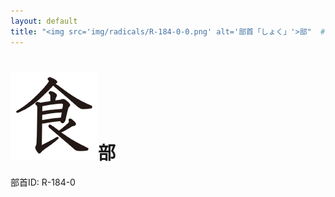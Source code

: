 ```yaml
---
layout: default
title: "<img src='img/radicals/R-184-0-0.png' alt='部首「しょく」'>部"  # glyphをタイトルに使用
---
```


# <img src='img/radicals/R-184-0-0.png' alt='部首「しょく」'>部
部首ID: R-184-0

